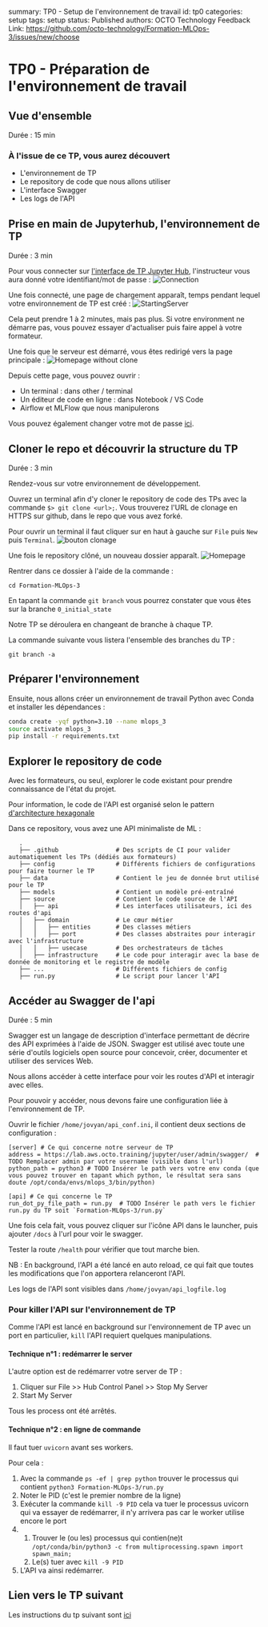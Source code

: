 summary: TP0 - Setup de l'environnement de travail
id: tp0
categories: setup
tags: setup
status: Published
authors: OCTO Technology
Feedback Link: https://github.com/octo-technology/Formation-MLOps-3/issues/new/choose

# TP0 - Préparation de l'environnement de travail

## Vue d'ensemble

Durée : 15 min

### À l'issue de ce TP, vous aurez découvert

- L'environnement de TP
- Le repository de code que nous allons utiliser
- L'interface Swagger
- Les logs de l'API

## Prise en main de Jupyterhub, l'environnement de TP

Durée : 3 min

Pour vous connecter sur [l'interface de TP Jupyter Hub](https://lab.aws.octo.training/), l'instructeur vous aura donné votre identifiant/mot de passe :
![Connection](images/tp0/connection.png)

Une fois connecté, une page de chargement apparaît, temps pendant lequel votre environnement de TP est créé :
![StartingServer](images/tp0/starting_server.png)

Cela peut prendre 1 à 2 minutes, mais pas plus. Si votre environment ne démarre pas, vous pouvez essayer d'actualiser
puis faire appel à votre formateur.

Une fois que le serveur est démarré, vous êtes redirigé vers la page principale :
![Homepage without clone](./images/tp0/homepage-without-clone.png)

Depuis cette page, vous pouvez ouvrir :

- Un terminal : dans other / terminal
- Un éditeur de code en ligne : dans Notebook / VS Code
- Airflow et MLFlow que nous manipulerons

Vous pouvez également changer votre mot de passe [ici](https://lab.aws.octo.training/jupyter/hub/auth/change-password).

## Cloner le repo et découvrir la structure du TP

Durée : 3 min

Rendez-vous sur votre environnement de développement.

Ouvrez un terminal afin d'y cloner le repository de code des TPs avec la commande `$> git clone <url>;`.
Vous trouverez l'URL de clonage en HTTPS sur github, dans le repo que vous avez forké.

Pour ouvrir un terminal il faut cliquer sur en haut à gauche sur `File` puis `New` puis `Terminal`.
![bouton clonage](./images/tp0/github-clone-button.png)

Une fois le repository clôné, un nouveau dossier apparaît.
![Homepage](./images/tp0/homepage.png)

Rentrer dans ce dossier à l'aide de la commande :
```shell
cd Formation-MLOps-3
```

En tapant la commande `git branch` vous pourrez constater que vous êtes sur la branche `0_initial_state`


Notre TP se déroulera en changeant de branche à chaque TP.

La commande suivante vous listera l'ensemble des branches du TP :
```shell
git branch -a
```

## Préparer l'environnement

Ensuite, nous allons créer un environnement de travail Python avec Conda et installer les dépendances :

```bash
conda create -yqf python=3.10 --name mlops_3
source activate mlops_3
pip install -r requirements.txt
```

## Explorer le repository de code

Avec les formateurs, ou seul, explorer le code existant pour prendre connaissance de l'état du projet.

Pour information, le code de l'API est organisé selon le pattern [d'architecture hexagonale](https://blog.octo.com/architecture-hexagonale-trois-principes-et-un-exemple-dimplementation/)

Dans ce repository, vous avez une API minimaliste de ML :

```
   .
   ├── .github                # Des scripts de CI pour valider automatiquement les TPs (dédiés aux formateurs)
   ├── config                 # Différents fichiers de configurations pour faire tourner le TP
   ├── data                   # Contient le jeu de donnée brut utilisé pour le TP
   ├── models                 # Contient un modèle pré-entraîné
   ├── source                 # Contient le code source de l'API
   │   ├── api                # Les interfaces utilisateurs, ici des routes d'api
   │   ├── domain             # Le cœur métier
   │   │   ├── entities       # Des classes métiers
   │   │   ├── port           # Des classes abstraites pour interagir avec l'infrastructure
   │   │   ├── usecase        # Des orchestrateurs de tâches
   │   ├── infrastructure     # Le code pour interagir avec la base de donnée de monitoring et le registre de modèle
   ├── ...                    # Différents fichiers de config
   ├── run.py                 # Le script pour lancer l'API
```

## Accéder au Swagger de l'api

Durée : 5 min

Swagger est un langage de description d'interface permettant de décrire des API exprimées à l'aide de JSON.
Swagger est utilisé avec toute une série d'outils logiciels open source pour concevoir, créer, documenter et utiliser des services Web.

Nous allons accéder à cette interface pour voir les routes d'API et interagir avec elles.

Pour pouvoir y accéder, nous devons faire une configuration liée à l'environnement de TP.

Ouvrir le fichier `/home/jovyan/api_conf.ini`, il contient deux sections de configuration :

```shell
[server] # Ce qui concerne notre serveur de TP
address = https://lab.aws.octo.training/jupyter/user/admin/swagger/  # TODO Remplacer admin par votre username (visible dans l'url)
python_path = python3 # TODO Insérer le path vers votre env conda (que vous pouvez trouver en tapant which python, le résultat sera sans doute /opt/conda/envs/mlops_3/bin/python)

[api] # Ce qui concerne le TP
run_dot_py_file_path = run.py  # TODO Insérer le path vers le fichier run.py du TP soit `Formation-MLOps-3/run.py`
```

Une fois cela fait, vous pouvez cliquer sur l'icône API dans le launcher, puis ajouter `/docs` à l'url pour voir le swagger.

Tester la route `/health` pour vérifier que tout marche bien.

NB : En background, l'API a été lancé en auto reload, ce qui fait que toutes les modifications que l'on apportera
relanceront l'API.

Les logs de l'API sont visibles dans `/home/jovyan/api_logfile.log`

### Pour killer l'API sur l'environnement de TP

Comme l'API est lancé en background sur l'environnement de TP avec un port en particulier, `kill` l'API requiert
quelques manipulations.

#### Technique n°1 : redémarrer le server

L'autre option est de redémarrer votre server de TP :

1. Cliquer sur File >> Hub Control Panel >> Stop My Server
2. Start My Server

Tous les process ont été arrêtés.

#### Technique n°2 : en ligne de commande

Il faut tuer `uvicorn` avant ses workers.

Pour cela :

1. Avec la commande `ps -ef | grep python` trouver le processus qui contient `python3 Formation-MLOps-3/run.py`
2. Noter le PID (c'est le premier nombre de la ligne)
3. Exécuter la commande `kill -9 PID` cela va tuer le processus uvicorn qui va essayer de redémarrer, il n'y arrivera pas car le worker utilise encore le port
4.
   1. Trouver le (ou les) processus qui contien(ne)t `/opt/conda/bin/python3 -c from multiprocessing.spawn import spawn_main;`
   2. Le(s) tuer avec `kill -9 PID`
5. L'API va ainsi redémarrer.

## Lien vers le TP suivant

Les instructions du tp suivant sont [ici](https://octo-technology.github.io/Formation-MLOps-3/tp1#0)
